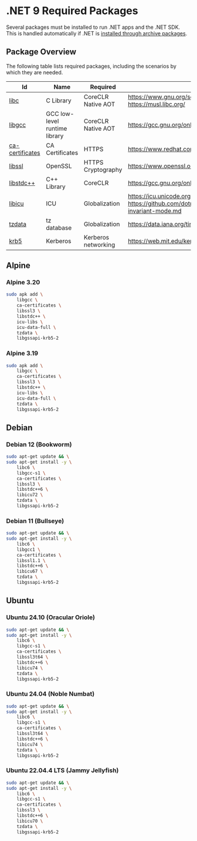 # .NET 9 Required Packages

Several packages must be installed to run .NET apps and the .NET SDK. This is handled automatically if .NET is [installed through archive packages](../../linux.md).

## Package Overview

The following table lists required packages, including the scenarios by which they are needed.

Id              | Name      | Required      | References
--------------- | --------- | ------------- | ------------------------------
[libc][0]       | C Library | CoreCLR<br>Native AOT | https://www.gnu.org/software/libc/libc.html<br>https://musl.libc.org/
[libgcc][1]     | GCC low-level runtime library | CoreCLR<br>Native AOT | https://gcc.gnu.org/onlinedocs/gccint/Libgcc.html
[ca-certificates][2] | CA Certificates | HTTPS | https://www.redhat.com/sysadmin/ca-certificates-cli
[libssl][3]     | OpenSSL   | HTTPS<br>Cryptography | https://www.openssl.org/
[libstdc++][4]  | C++ Library | CoreCLR     | https://gcc.gnu.org/onlinedocs/libstdc++/
[libicu][5]     | ICU       | Globalization | https://icu.unicode.org<br>https://github.com/dotnet/runtime/blob/main/docs/design/features/globalization-invariant-mode.md
[tzdata][6]     | tz database | Globalization | https://data.iana.org/time-zones/tz-link.html
[krb5][7]       | Kerberos  | Kerberos networking | https://web.mit.edu/kerberos

[0]: https://pkgs.org/search/?q=libc
[1]: https://pkgs.org/search/?q=libgcc
[2]: https://pkgs.org/search/?q=ca-certificates
[3]: https://pkgs.org/search/?q=libssl
[4]: https://pkgs.org/search/?q=libstdc++
[5]: https://pkgs.org/search/?q=libicu
[6]: https://pkgs.org/search/?q=tzdata
[7]: https://pkgs.org/search/?q=krb5

## Alpine

### Alpine 3.20

```bash
sudo apk add \
    libgcc \
    ca-certificates \
    libssl3 \
    libstdc++ \
    icu-libs \
    icu-data-full \
    tzdata \
    libgssapi-krb5-2
```

### Alpine 3.19

```bash
sudo apk add \
    libgcc \
    ca-certificates \
    libssl3 \
    libstdc++ \
    icu-libs \
    icu-data-full \
    tzdata \
    libgssapi-krb5-2
```

## Debian

### Debian 12 (Bookworm)

```bash
sudo apt-get update && \
sudo apt-get install -y \
    libc6 \
    libgcc-s1 \
    ca-certificates \
    libssl3 \
    libstdc++6 \
    libicu72 \
    tzdata \
    libgssapi-krb5-2
```

### Debian 11 (Bullseye)

```bash
sudo apt-get update && \
sudo apt-get install -y \
    libc6 \
    libgcc1 \
    ca-certificates \
    libssl1.1 \
    libstdc++6 \
    libicu67 \
    tzdata \
    libgssapi-krb5-2
```

## Ubuntu

### Ubuntu 24.10 (Oracular Oriole)

```bash
sudo apt-get update && \
sudo apt-get install -y \
    libc6 \
    libgcc-s1 \
    ca-certificates \
    libssl3t64 \
    libstdc++6 \
    libicu74 \
    tzdata \
    libgssapi-krb5-2
```

### Ubuntu 24.04 (Noble Numbat)

```bash
sudo apt-get update && \
sudo apt-get install -y \
    libc6 \
    libgcc-s1 \
    ca-certificates \
    libssl3t64 \
    libstdc++6 \
    libicu74 \
    tzdata \
    libgssapi-krb5-2
```

### Ubuntu 22.04.4 LTS (Jammy Jellyfish)

```bash
sudo apt-get update && \
sudo apt-get install -y \
    libc6 \
    libgcc-s1 \
    ca-certificates \
    libssl3 \
    libstdc++6 \
    libicu70 \
    tzdata \
    libgssapi-krb5-2
```
